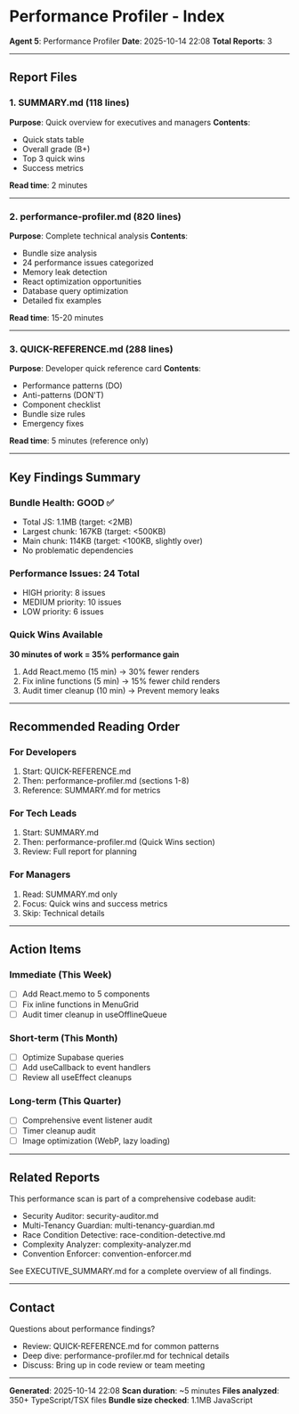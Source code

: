 # Performance Profiler - Index
**Agent 5**: Performance Profiler
**Date**: 2025-10-14 22:08
**Total Reports**: 3

---

## Report Files

### 1. SUMMARY.md (118 lines)
**Purpose**: Quick overview for executives and managers
**Contents**:
- Quick stats table
- Overall grade (B+)
- Top 3 quick wins
- Success metrics

**Read time**: 2 minutes

---

### 2. performance-profiler.md (820 lines)
**Purpose**: Complete technical analysis
**Contents**:
- Bundle size analysis
- 24 performance issues categorized
- Memory leak detection
- React optimization opportunities
- Database query optimization
- Detailed fix examples

**Read time**: 15-20 minutes

---

### 3. QUICK-REFERENCE.md (288 lines)
**Purpose**: Developer quick reference card
**Contents**:
- Performance patterns (DO)
- Anti-patterns (DON'T)
- Component checklist
- Bundle size rules
- Emergency fixes

**Read time**: 5 minutes (reference only)

---

## Key Findings Summary

### Bundle Health: GOOD ✅
- Total JS: 1.1MB (target: <2MB)
- Largest chunk: 167KB (target: <500KB)
- Main chunk: 114KB (target: <100KB, slightly over)
- No problematic dependencies

### Performance Issues: 24 Total
- HIGH priority: 8 issues
- MEDIUM priority: 10 issues
- LOW priority: 6 issues

### Quick Wins Available
**30 minutes of work = 35% performance gain**

1. Add React.memo (15 min) → 30% fewer renders
2. Fix inline functions (5 min) → 15% fewer child renders
3. Audit timer cleanup (10 min) → Prevent memory leaks

---

## Recommended Reading Order

### For Developers
1. Start: QUICK-REFERENCE.md
2. Then: performance-profiler.md (sections 1-8)
3. Reference: SUMMARY.md for metrics

### For Tech Leads
1. Start: SUMMARY.md
2. Then: performance-profiler.md (Quick Wins section)
3. Review: Full report for planning

### For Managers
1. Read: SUMMARY.md only
2. Focus: Quick wins and success metrics
3. Skip: Technical details

---

## Action Items

### Immediate (This Week)
- [ ] Add React.memo to 5 components
- [ ] Fix inline functions in MenuGrid
- [ ] Audit timer cleanup in useOfflineQueue

### Short-term (This Month)
- [ ] Optimize Supabase queries
- [ ] Add useCallback to event handlers
- [ ] Review all useEffect cleanups

### Long-term (This Quarter)
- [ ] Comprehensive event listener audit
- [ ] Timer cleanup audit
- [ ] Image optimization (WebP, lazy loading)

---

## Related Reports

This performance scan is part of a comprehensive codebase audit:

- Security Auditor: security-auditor.md
- Multi-Tenancy Guardian: multi-tenancy-guardian.md
- Race Condition Detective: race-condition-detective.md
- Complexity Analyzer: complexity-analyzer.md
- Convention Enforcer: convention-enforcer.md

See EXECUTIVE_SUMMARY.md for a complete overview of all findings.

---

## Contact

Questions about performance findings?
- Review: QUICK-REFERENCE.md for common patterns
- Deep dive: performance-profiler.md for technical details
- Discuss: Bring up in code review or team meeting

---

**Generated**: 2025-10-14 22:08
**Scan duration**: ~5 minutes
**Files analyzed**: 350+ TypeScript/TSX files
**Bundle size checked**: 1.1MB JavaScript
